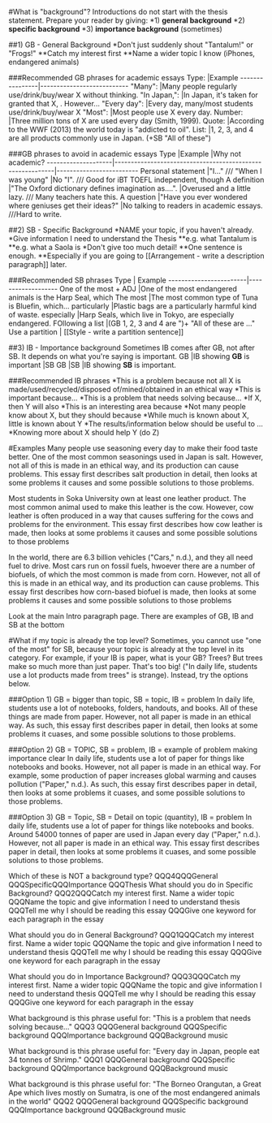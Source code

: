 #What is "background"?
Introductions do not start with the thesis statement.
Prepare your reader by giving:
*1) __general background__
*2) __specific background__
*3) __importance background__ (sometimes)

##1) GB - General Background
*Don't just suddenly shout "Tantalum!" or "Frogs!"
**Catch my interest first
**Name a wider topic I know (iPhones, endangered animals)

###Recommended GB phrases for academic essays
Type: 			|Example
----------------|---------------------------
"Many":			|Many people regularly use/drink/buy/wear X without thinking.
"In Japan,":	|In Japan, it's taken for granted that X, . However...
"Every day":	|Every day, many/most students use/drink/buy/wear X
"Most":			|Most people use X every day.
Number:			|Three million tons of X are used every day (Smith, 1999).
Quote:			|According to the WWF (2013) the world today is "addicted to oil".
List:           |1, 2, 3, and 4 are all products commonly use in Japan. (+SB "All of these")



###GB phrases to avoid in academic essays
Type				|Example													|Why not academic?
--------------------|-----------------------------------------------------------|-------------------------
Personal statement 	|"I..." /// "When I was young" 								|No "I". /// Good for iBT TOEFL independent, though
A definition 		|"The Oxford dictionary defines imagination as....".		|Overused and a little lazy. /// Many teachers hate this.
A question 			|"Have you ever wondered where geniuses get their ideas?"	|No talking to readers in academic essays. ///Hard to write.


##2) SB - Specific Background
*NAME your topic, if you haven't already.
*Give information I need to understand the Thesis
**e.g. what Tantalum is
**e.g. what a Saola is
*Don't give too much detail!
**One sentence is enough.
**Especially if you are going to [[Arrangement - write a description paragraph]] later.

###Recommended SB phrases
 Type					| Example
------------------------|-------------------
One of the most + ADJ	|One of the most endangered animals is the Harp Seal, which
The most 				|The most common type of Tuna is Bluefin, which...
particularly			|Plastic bags are a particularly harmful kind of waste.
especially 				|Harp Seals, which live in Tokyo, are especially endangered.
FOllowing a list        |(GB 1, 2, 3 and 4 are ")+ "All of these are ..."
Use a partition 		| [[Style - write a partition sentence]]

##3) IB - Importance background
Sometimes IB comes after GB, not after SB. It depends on what you're saying is important.
GB	|IB showing __GB__ is important			|SB 
GB	|SB                                  	|IB showing __SB__ is important.

###Recommended IB phrases
*This is a problem because not all X is made/used/recycled/disposed of/mined/obtained in an ethical way
*This is important because...
*This is a problem that needs solving because...
*If X, then Y will also
*This is an interesting area because
*Not many people know about X, but they should because
*While much is known about X, little is known about Y
*The results/information below should be useful to ...
*Knowing more about X should help Y (do Z)

#Examples
Many people use seasoning every day to make their food taste better. One of the most common seasonings used in Japan is salt. However, not all of this is made in an ethical way, and its production can cause problems. This essay first describes salt production in detail, then looks at some problems it causes and some possible solutions to those problems.

Most students in Soka University own at least one leather product. The most common animal used to make this leather is the cow. However, cow leather is often produced in a way that causes suffering for the cows and problems for the environment. This essay first describes how cow leather is made, then looks at some problems it causes and some possible solutions to those problems

In the world, there are 6.3 billion vehicles ("Cars," n.d.), and they all need fuel to drive. Most cars run on fossil fuels, hwoever there are a number of biofuels, of which the most common is made from corn. However, not all of this is made in an ethical way, and its production can cause problems. This essay first describes how corn-based biofuel is made, then looks at some problems it causes and some possible solutions to those problems

Look at the main Intro paragraph page. There are examples of GB, IB and SB at the bottom

#What if my topic is already the top level?
Sometimes, you cannot use "one of the most" for SB, because your topic is already at the top level in its category. For example, if your IB is paper, what is your GB? Trees? But trees make so much more than just paper. That's too big! ("In daily life, students use a lot products made from trees" is strange). Instead, try the options below.

###Option 1) GB = bigger than topic, SB = topic, IB = problem
In daily life, students use a lot of notebooks, folders, handouts, and books. All of these things are made from paper. However, not all paper is made in an ethical way. As such, this essay first describes paper in detail, then looks at some problems it cuases, and some possible solutions to those problems.

###Option 2) GB = TOPIC, SB = problem, IB = example of problem making importance clear
In daily life, students use a lot of paper for things like notebooks and books. However, not all paper is made in an ethical way. For example, some production of paper increases global warming and causes pollution ("Paper," n.d.). As such, this essay first describes paper in detail, then looks at some problems it cuases, and some possible solutions to those problems.

###Option 3) GB = Topic, SB = Detail on topic (quantity), IB = problem
In daily life, students use a lot of paper for things like notebooks and books. Around 54000 tonnes of paper are used in Japan every day ("Paper," n.d.).  However, not all paper is made in an ethical way. This essay first describes paper in detail, then looks at some problems it cuases, and some possible solutions to those problems.




Which of these is NOT a background type? QQQ4QQQGeneral QQQSpecificQQQImportance QQQThesis
What should you do in Specific Background? QQQ2QQQCatch my interest first. Name a wider topic QQQName the topic and give information I need to understand thesis QQQTell me why I should be reading this essay QQQGive one keyword for each paragraph in the essay

What should you do in General Background? QQQ1QQQCatch my interest first. Name a wider topic QQQName the topic and give information I need to understand thesis QQQTell me why I should be reading this essay QQQGive one keyword for each paragraph in the essay

What should you do in Importance Background? QQQ3QQQCatch my interest first. Name a wider topic QQQName the topic and give information I need to understand thesis QQQTell me why I should be reading this essay QQQGive one keyword for each paragraph in the essay

What background is this phrase useful for: "This is a problem that needs solving because..." QQQ3 QQQGeneral background QQQSpecific background QQQImportance background QQQBackground music

What background is this phrase useful for: "Every day in Japan, people eat 34 tonnes of Shrimp." QQQ1 QQQGeneral background QQQSpecific background QQQImportance background QQQBackground music

What background is this phrase useful for: "The Borneo Orangutan, a Great Ape which lives mostly on Sumatra, is one of the most endangered animals in the world" QQQ2 QQQGeneral background QQQSpecific background QQQImportance background QQQBackground music

